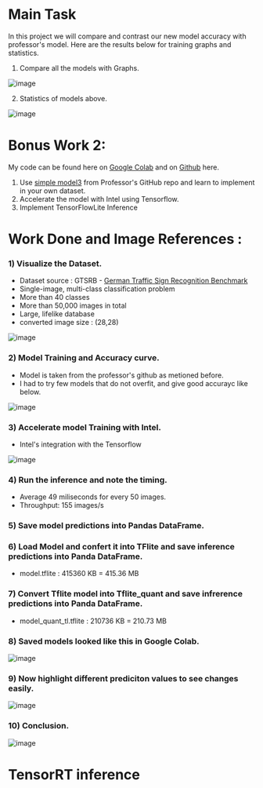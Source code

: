 # Main Task
In  this project we will compare and contrast our new model accuracy with professor's model. Here are the results below for training graphs and statistics.
1) Compare all the models with Graphs. 

![image](https://github.com/PLEX-GR00T/Data_Mining/blob/main/outputs/Deep_learning_model%20compare%20graph.png)

2) Statistics of models above.

![image](https://github.com/PLEX-GR00T/Data_Mining/blob/main/outputs/Model%20compare%20statistics.png)

# Bonus Work 2:
My code can be found here on [Google Colab](https://colab.research.google.com/drive/1RPYmuJPH5piDmX6qamFHzJl_f7qMsf6S?usp=sharing) and on [Github](https://github.com/PLEX-GR00T/Data_Mining/blob/main/Bonus_work_2.ipynb) here.
1) Use [simple model3](https://github.com/lkk688/MultiModalClassifier/blob/main/TFClassifier/myTFmodels/CNNsimplemodels.py) from Professor's GitHub repo and learn to implement in your own dataset.
2) Accelerate the model with Intel using Tensorflow. 
3) Implement TensorFlowLite Inference

# Work Done and Image References : 

### 1) Visualize the Dataset.
- Dataset source : GTSRB - [German Traffic Sign Recognition Benchmark](https://www.kaggle.com/datasets/meowmeowmeowmeowmeow/gtsrb-german-traffic-sign)
- Single-image, multi-class classification problem
- More than 40 classes
- More than 50,000 images in total
- Large, lifelike database
- converted image size : (28,28)

![image](https://github.com/PLEX-GR00T/Data_Mining/blob/main/outputs/Dataset_img.png)

### 2) Model Training and Accuracy curve.
- Model is taken from the professor's github as metioned before.
- I had to try few models that do not overfit, and give good accurayc like below.

![image](https://github.com/PLEX-GR00T/Data_Mining/blob/main/outputs/Accuracy_Model_graph.png) 

### 3) Accelerate model Training with Intel.
- Intel's integration with the Tensorflow

![image](https://github.com/PLEX-GR00T/Data_Mining/blob/main/outputs/Intel_acceleration.png)

### 4) Run the inference and note the timing.
- Average 49 miliseconds for every 50 images.
- Throughput: 155 images/s

### 5) Save model predictions into Pandas DataFrame.
### 6) Load Model and confert it into TFlite and save inference predictions into Panda DataFrame.
- model.tflite : 415360 KB = 415.36 MB
### 7) Convert Tflite model into Tflite_quant and save infrerence predictions into Panda DataFrame.
- model_quant_tl.tflite : 210736 KB = 210.73 MB

### 8) Saved models looked like this in Google Colab.
![image](https://github.com/PLEX-GR00T/Data_Mining/blob/main/outputs/Files_Directory.png)

### 9) Now highlight different prediciton values to see changes easily.
![image](https://github.com/PLEX-GR00T/Data_Mining/blob/main/outputs/outputPandaframe.png)

### 10) Conclusion.
![image](https://github.com/PLEX-GR00T/Data_Mining/blob/main/outputs/conclusion.png)
 
# TensorRT inference
